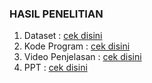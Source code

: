 ### HASIL PENELITIAN

1. Dataset : [cek disini](https://drive.google.com/file/d/1VAlYb-oBX6zAtPAhbYt-E9GzOu5HYATc/view?usp=sharing)
2. Kode Program : [cek disini](https://colab.research.google.com/drive/1MhlQw6BayAyHRqPx20BQ99YjMjDBlH0k?usp=sharing)
3. Video Penjelasan : [cek disini](https://drive.google.com/file/d/15x0r4GzghTmlMH1fAsVzX7dY2fnAhAAK/view?usp=sharing)
4. PPT : [cek disini](https://drive.google.com/file/d/13imDjQSHJdjs518GZpyZF_2SrCRELexc/view?usp=sharing)
